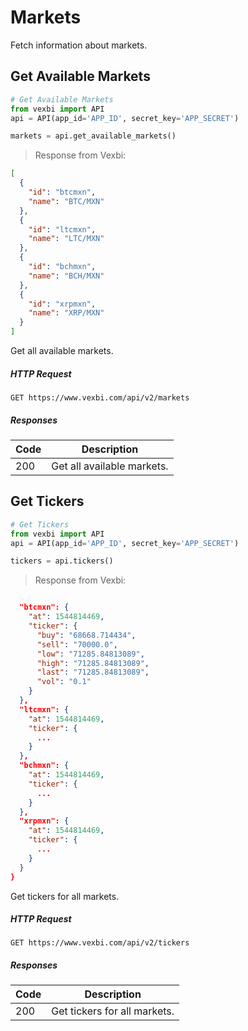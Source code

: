 # Markets

Fetch information about markets.

## Get Available Markets

```python
# Get Available Markets
from vexbi import API
api = API(app_id='APP_ID', secret_key='APP_SECRET')

markets = api.get_available_markets()
```

> Response from Vexbi:

```json
[
  {
    "id": "btcmxn",
    "name": "BTC/MXN"
  },
  {
    "id": "ltcmxn",
    "name": "LTC/MXN"
  },
  {
    "id": "bchmxn",
    "name": "BCH/MXN"
  },
  {
    "id": "xrpmxn",
    "name": "XRP/MXN"
  }
]
```

Get all available markets.

##### HTTP Request
`GET https://www.vexbi.com/api/v2/markets`

##### Responses

| Code | Description |
| ---- | ----------- |
| 200 | Get all available markets. |

## Get Tickers

```python
# Get Tickers
from vexbi import API
api = API(app_id='APP_ID', secret_key='APP_SECRET')

tickers = api.tickers()
```

> Response from Vexbi:

```json

  "btcmxn": {
    "at": 1544814469,
    "ticker": {
      "buy": "68668.714434",
      "sell": "70000.0",
      "low": "71285.84813089",
      "high": "71285.84813089",
      "last": "71285.84813089",
      "vol": "0.1"
    }
  },
  "ltcmxn": {
    "at": 1544814469,
    "ticker": {
      ...
    }
  },
  "bchmxn": {
    "at": 1544814469,
    "ticker": {
      ...
    }
  },
  "xrpmxn": {
    "at": 1544814469,
    "ticker": {
      ...
    }
  }
}
```

Get tickers for all markets.

##### HTTP Request
`GET https://www.vexbi.com/api/v2/tickers`

##### Responses

| Code | Description |
| ---- | ----------- |
| 200 | Get tickers for all markets. |
